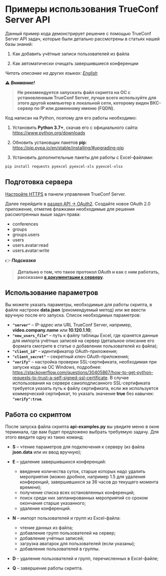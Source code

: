 # Примеры использования TrueConf Server API

Данный пример кода демонстрирует решение с помощью TrueConf Server API задач, которые были детально рассмотрены в статьях нашей базы знаний:

1. Как добавить учётные записи пользователей из файла

1. Как автоматически очищать завершившиеся конференции

*Читать описание на других языках: [English](README.md)*

:warning: ***Внимание!***
> **Не рекомендуется запускать файл скрипта на ОС с установленным TrueConf Server, лучше всего используйте для этого другой компьютер в локальной сети, которому виден ВКС-сервер по IP или доменному именю (FQDN).**

Код написан на Python, поэтому для его работы необходимо:

1. Установить **Python 3.7+**, скачав его с официального сайта: https://www.python.org/downloads 

1. Обновить установщик пакетов **pip**: https://pip.pypa.io/en/stable/installing/#upgrading-pip 

1. Установить дополнительные пакеты для работы с Excel-файлами:

```bash
pip install requests pyexcel pyexcel-xls pyexcel-xlsx
```

## Подготовка сервера

[Настройте HTTPS](https://trueconf.ru/blog/baza-znaniy/kak-nastroit-webrtc-konferentsii-v-chrome.html#_HTTPS) в панели управления TrueConf Server.

Далее перейдите в [раздел API → OAuth2](https://docs.trueconf.com/server/admin/web-config#oauth2). Создайте новое OAuth 2.0 приложение, отметив флажками необходимые для решения рассмотренных выше задач права:

- conferences
- groups
- groups.users
- users
- users.avatar:read
- users.avatar:write

:point_right: ***Подсказка***
> **Детально о том, что такое протокол OAuth и как с ним работать, рассказано [в документации к серверу](https://docs.trueconf.com/server/admin/web-config#oauth2).**

## Использование параметров

Вы можете указать параметры, необходимые для работы скрипта, в файле настроек **data.json** (рекомендуемый метод) или же ввести вручную после его запуска. Список необходимых параметров:

- **`"server"`** – IP-адрес или URL TrueConf Server, например, **video.company.name** или **10.120.1.10**;
- **`"new_users_file"`** – путь к файлу таблицы Excel, где хранятся данные для импорта учётных записей на сервер (детальное описание его формата смотрите в статье о добавлении пользователей из файла);
- **`"client_id"`** – идентификатор OAuth-приложения;
- **`"client_secret"`** – секретный ключ OAuth-приложения;
- **`"verify"`** – настройка проверки SSL-сертификата, необходимая при запуске кода на ОС Windows, подробнее: https://stackoverflow.com/questions/30405867/how-to-get-python-requests-to-trust-a-self-signed-ssl-certificate. В случае использования на сервере самоподписанного SSL-сертификата требуется указать путь к файлу сертификата, если же используется коммерческий сертификат, то указать значение **true** без кавычек: **`"verify":true`**.

## Работа со скриптом

После запуска файла скрипта **api-examples.py** вы увидите меню в окне терминала, где вам будет предложено выбрать требуемую задачу. Для этого введите одну из таких команд:

- **S** – чтение параметров для подключения к серверу (из файла **json.data** или их ввод вручную);

- **E** – удаление завершившихся конференций:
  - введение количества суток, старше которых надо удалить мероприятия (можно дробное, например 1.5 для удаления конференций, завершившихся за 36 часов до текущего момента времени);
  - получение списка всех остановленных конференций;
  - поиск среди них запланированных мероприятий со сроком окончания старше указанного;
  - удаление конференций.

- **N** – импорт пользователей и групп из Excel-файла:
  - чтение данных из файла;
  - добавление групп пользователей на сервер;
  - добавление учётных записей;
  - загрузка аватарок для пользователей (если указаны);
  - добавление пользователей в группы.

- **D** – удаление пользователей и групп, перечисленных в Excel-файле;

- **Q** – завершение работы скрипта.
